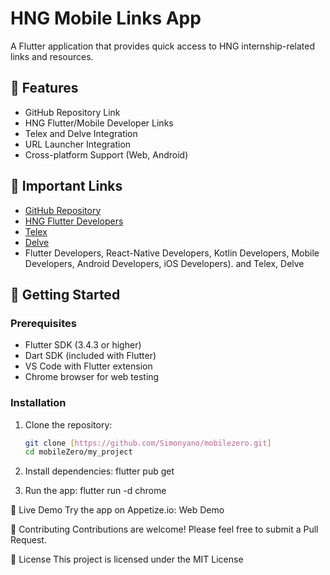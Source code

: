 # HNG Mobile Links App

A Flutter application that provides quick access to HNG internship-related links and resources.

## 🌟 Features

- GitHub Repository Link
- HNG Flutter/Mobile Developer Links
- Telex and Delve Integration
- URL Launcher Integration
- Cross-platform Support (Web, Android)

## 🔗 Important Links

- [GitHub Repository](https://github.com/Simonyano/mobilezero)
- [HNG Flutter Developers](https://hng.tech/hire-flutter-developers)
- [Telex](https://telex.im)
- [Delve](https://delve.fun)
-  Flutter Developers, React-Native Developers, Kotlin Developers, Mobile Developers, Android Developers, iOS Developers). and Telex, Delve

## 🚀 Getting Started

### Prerequisites

- Flutter SDK (3.4.3 or higher)
- Dart SDK (included with Flutter)
- VS Code with Flutter extension
- Chrome browser for web testing

### Installation

1. Clone the repository:
   ```bash
   git clone [https://github.com/Simonyano/mobilezero.git]
   cd mobileZero/my_project

2. Install dependencies:
   flutter pub get


3. Run the app:
   flutter run -d chrome

📱 Live Demo
Try the app on Appetize.io:
Web Demo

🤝 Contributing
Contributions are welcome! Please feel free to submit a Pull Request.

📄 License
This project is licensed under the MIT License

